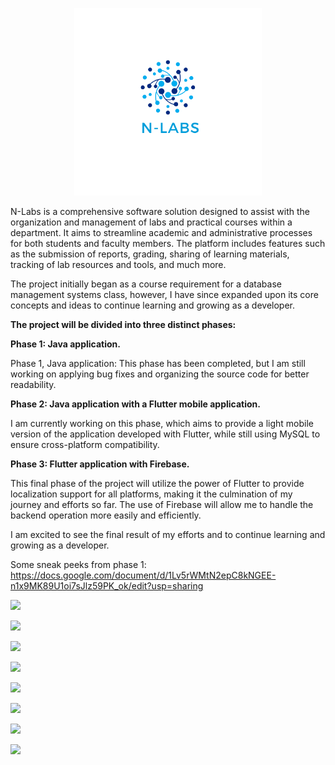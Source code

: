 <p align="center">
    <img width="300" src="src/main/resources/images/12.png"  >
</p>
N-Labs is a comprehensive software solution designed to assist with the organization and management of labs and practical courses within a department. It aims to streamline academic and administrative processes for both students and faculty members. The platform includes features such as the submission of reports, grading, sharing of learning materials, tracking of lab resources and tools, and much more.

The project initially began as a course requirement for a database management systems class, however, I have since expanded upon its core concepts and ideas to continue learning and growing as a developer.

**The project will be divided into three distinct phases:**

**Phase 1: Java application.**

Phase 1, Java application: This phase has been completed, but I am still working on applying bug fixes and organizing the source code for better readability.

**Phase 2: Java application with a Flutter mobile application.**

I am currently working on this phase, which aims to provide a light mobile version of the application developed with Flutter, while still using MySQL to ensure cross-platform compatibility.

**Phase 3: Flutter application with Firebase.**

This final phase of the project will utilize the power of Flutter to provide localization support for all platforms, making it the culmination of my journey and efforts so far. The use of Firebase will allow me to handle the backend operation more easily and efficiently.

I am excited to see the final result of my efforts and to continue learning and growing as a developer.

Some sneak peeks from phase 1:
https://docs.google.com/document/d/1Lv5rWMtN2epC8kNGEE-n1x9MK89U1oi7sJlz59PK_ok/edit?usp=sharing

![](RackMultipart20230110-1-najc9p_html_3356a09754e1e1cf.png)

![](RackMultipart20230110-1-najc9p_html_ee5f24432a3b4adc.png)

![](RackMultipart20230110-1-najc9p_html_a7207806609e1857.png)

![](RackMultipart20230110-1-najc9p_html_1977711d00b2baf2.png)

![](RackMultipart20230110-1-najc9p_html_84042d61d032ce15.png)

![](RackMultipart20230110-1-najc9p_html_b407107608b265ca.png)

![](RackMultipart20230110-1-najc9p_html_3bed9c14f7b44f.png)

![](RackMultipart20230110-1-najc9p_html_9999e30a3aeb0cb7.png)
